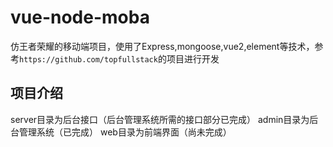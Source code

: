 # vue-node-moba
仿王者荣耀的移动端项目，使用了Express,mongoose,vue2,element等技术，参考`https://github.com/topfullstack`的项目进行开发
## 项目介绍
  server目录为后台接口（后台管理系统所需的接口部分已完成）
  admin目录为后台管理系统（已完成）
  web目录为前端界面（尚未完成）
